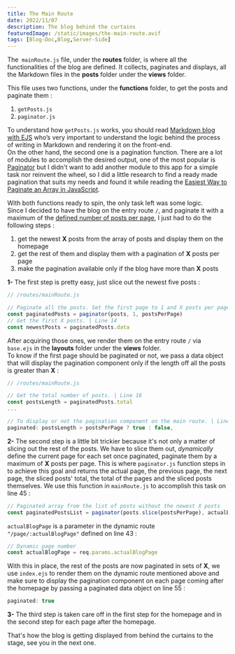 ```yaml
---
title: The Main Route
date: 2022/11/07
description: The blog behind the curtains
featuredImage: /static/images/the-main-route.avif
tags: [Blog-Doc,Blog,Server-Side]
---
```

The` mainRoute.js` file, under the **routes** folder, is where all the functionalities of the blog are defined. It collects, paginates and displays, all the Markdown files in the **posts** folder under the **views** folder.

This file uses two functions, under the **functions** folder, to get the posts and paginate them :

1. `getPosts.js`
2. `paginator.js`

To understand how `getPosts.js` works, you should read [Markdown blog with EJS](https://lebcit.github.io/posts/markdown-blog-with-ejs/) who’s very important to understand the logic behind the process of writing in Markdown and rendering it on the front-end.  
On the other hand, the second one is a pagination function. There are a lot of modules to accomplish the desired output, one of the most popular is [Paginator](https://www.npmjs.com/package/paginator) but I didn't want to add another module to this app for a simple task nor reinvent the wheel, so I did a little research to find a ready made pagination that suits my needs and found it while reading the [Easiest Way to Paginate an Array in JavaScript](https://shouts.dev/articles/easiest-way-to-paginate-an-array-in-javascript).

With both functions ready to spin, the only task left was some logic.  
Since I decided to have the blog on the entry route `/`, and paginate it with a maximum of the [defined number of posts per page](/admin-config-site/#posts-per-page), I just had to do the following steps :

1. get the newest **X** posts from the array of posts and display them on the homepage
2. get the rest of them and display them with a pagination of **X** posts per page
3. make the pagination available only if the blog have more than **X** posts

**1-** The first step is pretty easy, just slice out the newest five posts :

```js
// /routes/mainRoute.js

// Paginate all the posts. Set the first page to 1 and X posts per page. | Line 13
const paginatedPosts = paginator(posts, 1, postsPerPage)
// Get the first X posts. | Line 14
const newestPosts = paginatedPosts.data
```

After acquiring those ones, we render them on the entry route `/` via `base.ejs` in the **layouts** folder under the **views** folder.  
To know if the first page should be paginated or not, we pass a data object that will display the pagination component only if the length off all the posts is greater than **X** :

```js
// /routes/mainRoute.js

// Get the total number of posts. | Line 16
const postsLength = paginatedPosts.total
...

// To display or not the pagination component on the main route. | Line 34
paginated: postsLength > postsPerPage ? true : false,
```

**2-** The second step is a little bit trickier because it's not only a matter of slicing out the rest of the posts. We have to slice them out, _dynamically_ define the current page for each set once paginated, paginate them by a maximum of **X** posts per page. This is where `paginator.js` function steps in to achieve this goal and returns the actual page, the previous page, the next page, the sliced posts' total, the total of the pages and the sliced posts themselves. We use this function in `mainRoute.js` to accomplish this task on line 45 :

```js
// Paginated array from the list of posts without the newest X posts
const paginatedPostsList = paginator(posts.slice(postsPerPage), actualBlogPage, postsPerPage)
```

`actualBlogPage` is a parameter in the dynamic route `"/page/:actualBlogPage"` defined on line 43 :

```js
// Dynamic page number
const actualBlogPage = req.params.actualBlogPage
```

With this in place, the rest of the posts are now paginated in sets of **X**, we use `index.ejs` to render them on the dynamic route mentioned above and make sure to display the pagination component on each page coming after the homepage by passing a paginated data object on line 55 :

```js
paginated: true
```

**3-** The third step is taken care off in the first step for the homepage and in the second step for each page after the homepage.

That's how the blog is getting displayed from behind the curtains to the stage, see you in the next one.
